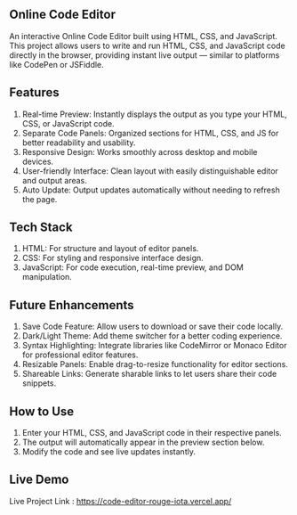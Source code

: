 ## Online Code Editor
An interactive Online Code Editor built using HTML, CSS, and JavaScript.
This project allows users to write and run HTML, CSS, and JavaScript code directly in the browser, providing instant live output — similar to platforms like CodePen or JSFiddle.

## Features
1. Real-time Preview: Instantly displays the output as you type your HTML, CSS, or JavaScript code.
2. Separate Code Panels: Organized sections for HTML, CSS, and JS for better readability and usability.
3. Responsive Design: Works smoothly across desktop and mobile devices.
4. User-friendly Interface: Clean layout with easily distinguishable editor and output areas.
5. Auto Update: Output updates automatically without needing to refresh the page.

## Tech Stack
1. HTML: For structure and layout of editor panels.
2. CSS: For styling and responsive interface design.
3. JavaScript: For code execution, real-time preview, and DOM manipulation.

## Future Enhancements
1. Save Code Feature: Allow users to download or save their code locally.
2. Dark/Light Theme: Add theme switcher for a better coding experience.
3. Syntax Highlighting: Integrate libraries like CodeMirror or Monaco Editor for professional editor features.
4. Resizable Panels: Enable drag-to-resize functionality for editor sections.
5. Shareable Links: Generate sharable links to let users share their code snippets.

## How to Use
1. Enter your HTML, CSS, and JavaScript code in their respective panels.
2. The output will automatically appear in the preview section below.
3. Modify the code and see live updates instantly.

## Live Demo
Live Project Link : https://code-editor-rouge-iota.vercel.app/
